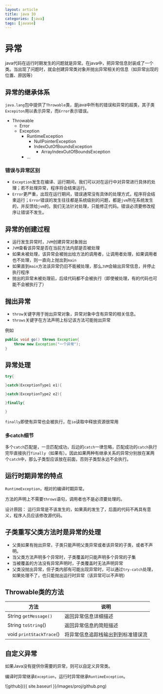 ```yaml
---
layout: article
title: java IO
categories: [java]
tags: [javase]
---
```


# 异常

java代码在运行时期发生的问题就是异常。在java中，把异常信息封装成了一个类。当出现了问题时，就会创建异常类对象并抛出异常相关的信息（如异常出现的位置、原因等）

## 异常的继承体系

`java.lang`包中提供了`Throwable`类，是java中所有的错误和异常的超类，其子类`Excepiton`用以表示异常，而`Error`表示错误。

- Throwable
    * Error
    * Exception
        - RuntimeException
            * NullPointerException
            * IndexOutOfBoundsException
                - ArrayIndexOutOfBoundsException
        - ...

### 错误与异常区别

- `Exception`发生在编译、运行期间，我们可以对在运行中对异常进行具体的处理；若不处理异常，程序将会结束运行。
- `Error`更严重，出现在运行期间，错误通常没有具体的处理方式，程序将会结束运行；`Error`错误的发生往往都是系统级别的问题，都是`jvm`所在系统发生的，并反馈给`jvm`的。我们无法针对处理，只能修正代码。错误必须要修改程序让错误不发生。

## 异常的创建过程

- 运行发生异常时，`JVM`创建异常对象抛出
- `JVM`查看该异常是否在当前方法内部是否被处理
- 如果未被处理，该异常会被抛出给方法的调用者，让调用者处理，如果调用者也不处理，则一直向上抛出到`main`
- 如果直到`main`方法该异常仍旧不能被处理，那么`JVM`会输出异常信息，并停止执行程序
- 抛出的异常未被处理前，后续代码都不会被执行（即使被处理，有的代码也可能不会被执行了）

## 抛出异常

- `throw`关键字用于抛出异常对象，异常对象中含有异常的相关信息。
-  `throws`关键字在方法声明上标记该方法可能抛出异常

例如

```java
public void go() throws Exception{
    throw new Exception("一个异常");
}
```

## 异常处理
```java
try{

}catch(ExceptionType1 e1){

}catch(ExceptionType2 e2){

}finally{

}
```
`finally`即使有异常也会被执行，在`io`读取中释放资源很常用

### 多catch细节
多个`catch`匹配是，一旦匹配成功，后边的`catch`一律忽略，匹配成功的`catch`执行完毕直接执行`finally`（如果有）。因此如果两种有继承关系的异常分别放在某两个`catch`中，那么子类型应该放在前面，否则子类型永远不会执行。

## 运行时期异常的特点

`RuntimeException`，相对的编译时期异常。

方法的声明上不需要`throws`语句，调用者也不是必须要处理的。

设计原因： 运行异常是不该发生的，如果真的发生了，后面的代码不再具有意义，程序人员应该修改源代码。

## 子类重写父类方法时是异常的处理

- 父类如果有抛出异常，子类只能声明父类异常或者该异常的子类，或者不声明。
- 当父类方法声明多个异常时，子类覆盖时只能声明多个异常的子集
- 当被覆盖的方法没有异常声明时，子类覆盖时无法声明异常
- 父类没抛出异常，但子类内部有可能出现异常时，可以通过`try-catch`处理，如果处理不了，也只能抛出运行时异常（该异常可以不声明）

## Throwable类的方法

|方法 |说明 |
|- |- |
|String `getMessage()` |返回异常信息详细描述 |
|String `toString`() |返回异常信息的简短描述 |
|void `printStackTrace`() |将异常信息追踪栈输出到到标准错误流 |

## 自定义异常
如果Java没有提供你需要的异常，则可以自定义异常类。

编译时异常继承`Exception`，运行时异常继承`RuntimeException`。

![github]({{ site.baseurl }}/images/proj/github.png)